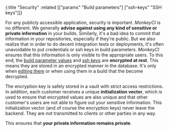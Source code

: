 {:title "Security"
 :related [["params" "Build parameters"]
           ["ssh-keys" "SSH keys"]]}

For any publicly accessible application, security is important.  *MonkeyCI* is no different.
We generally **advise against using any kind of sensitive or private information** in your builds.
Similarly, it's a bad idea to commit that information in your repositories, especially if
they're public.  But we also realize that in order to do decent integration tests or deployments,
it's often unavoidable to put credentials or ssh keys in build parameters.  *MonkeyCI* ensures
that this information is only visible to the appropriate users.  To this end, the [build
parameter values](params) and [ssh keys](ssh-keys) are **encrypted at rest**.  This means they
are stored in an encrypted manner in the database.  It's only when [editing them](params/) or when
using them in a build that the become decrypted.

The encryption key is safely stored in a vault with strict access restrictions.  In addition,
each customer receives a unique **initialization vector**, which is used to ensure that
encrypted values are also unique and that other customer's users are not able to figure
out your sensitive information.  This initialization vector (and of course the encryption
keys) never leave the backend.  They are not transmitted to clients or other parties in
any way.

This ensures that **your private information remains private**.